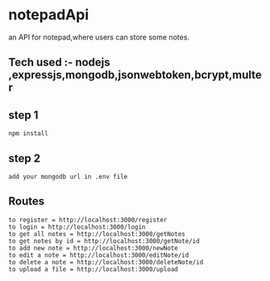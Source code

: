 # notepadApi
an API for notepad,where users can store some notes.

## Tech used :- nodejs ,expressjs,mongodb,jsonwebtoken,bcrypt,multer

## step 1
    npm install

## step 2
    add your mongodb url in .env file

## Routes
    to register = http://localhost:3000/register
    to login = http://localhost:3000/login
    to get all notes = http://localhost:3000/getNotes
    to get notes by id = http://localhost:3000/getNote/id
    to add new note = http://localhost:3000/newNote
    to edit a note = http://localhost:3000/editNote/id
    to delete a note = http://localhost:3000/deleteNote/id
    to upload a file = http://localhost:3000/upload
